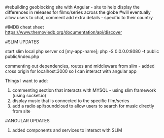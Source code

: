 #rebuilding geoblocking site with Angular - site to help display the differences in releases for films/series across the globe
#will eventually allow users to chat, comment add extra details - specific to their country

#IMDB cheat sheet
https://www.themoviedb.org/documentation/api/discover



#SLIM UPDATES

start slim local php server
cd [my-app-name]; php -S 0.0.0.0:8080 -t public public/index.php

commenting out dependencies, routes and middleware from slim - added cross origin for localhost:3000 so I can interact with angular app

Things I want to add:  
1. commenting section that interacts with MYSQL - using slim framework (using socket.io)  
2. display music that is connected to the specific film/series  
3. add a radio api/soundcloud to allow users to search for music directly from site  

#ANGULAR UPDATES
1. added components and services to interact with SLIM  
